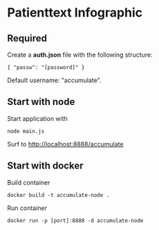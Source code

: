 # Patienttext Infographic

## Required

Create a **auth.json** file with the following structure:
```
{ "passw": "[password]" }
```
Default username: "accumulate".

## Start with node
Start application with 
```
node main.js
```
Surf to [http://localhost:8888/accumulate](http://localhost:8888/accumulate)

## Start with docker
Build container
```
docker build -t accumulate-node .
```

Run container
```
docker run -p [port]:8888 -d accumulate-node
```
